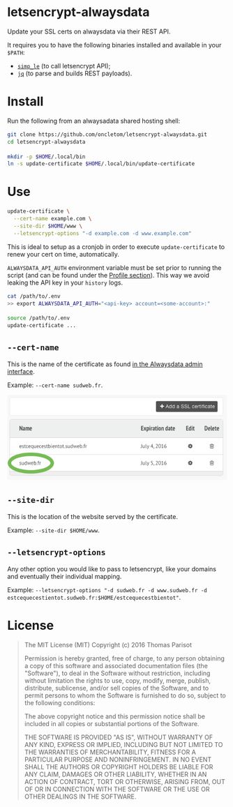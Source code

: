 # letsencrypt-alwaysdata

Update your SSL certs on alwaysdata via their REST API.

It requires you to have the following binaries installed and available in your `$PATH`:

- [`simp_le`](https://forum.alwaysdata.com/viewtopic.php?id=4631) (to call letsencrypt API);
- [`jq`]() (to parse and builds REST payloads).

# Install

Run the following from an alwaysadata shared hosting shell:

```bash
git clone https://github.com/oncletom/letsencrypt-alwaysdata.git
cd letsencrypt-alwaysdata

mkdir -p $HOME/.local/bin
ln -s update-certificate $HOME/.local/bin/update-certificate
```

# Use

```bash
update-certificate \
  --cert-name example.com \
  --site-dir $HOME/www \
  --letsencrypt-options "-d example.com -d www.example.com"
```

This is ideal to setup as a cronjob in order to execute `update-certificate` to renew your cert on time, automatically.

`ALWAYSDATA_API_AUTH` environment variable must be set prior to running the script (and can be found under the [Profile section](https://admin.alwaysdata.com/admin/details/)). This way we avoid leaking the API key in your `history` logs.

```bash
cat /path/to/.env
>> export ALWAYSDATA_API_AUTH="<api-key> account=<some-account>:"

source /path/to/.env
update-certificate ...
```

## `--cert-name`

This is the name of the certificate as found [in the Alwaysdata admin interface](https://admin.alwaysdata.com/ssl/).

Example: `--cert-name sudweb.fr`.

![](alwaysdata-certificate-admin.png)

## `--site-dir`

This is the location of the website served by the certificate.

Example: `--site-dir $HOME/www`.

## `--letsencrypt-options`

Any other option you would like to pass to letsencrypt, like your domains and eventually their individual mapping.

Example: `--letsencrypt-options "-d sudweb.fr -d www.sudweb.fr -d estcequecestientot.sudweb.fr:$HOME/estcequecestbientot"`.

# License 

> The MIT License (MIT)
> Copyright (c) 2016 Thomas Parisot
> 
> Permission is hereby granted, free of charge, to any person obtaining a copy of this software and associated documentation files (the "Software"), to deal in the Software without restriction, including without limitation the rights to use, copy, modify, merge, publish, distribute, sublicense, and/or sell copies of the Software, and to permit persons to whom the Software is furnished to do so, subject to the following conditions:
> 
> The above copyright notice and this permission notice shall be included in all copies or substantial portions of the Software.
> 
> THE SOFTWARE IS PROVIDED "AS IS", WITHOUT WARRANTY OF ANY KIND, EXPRESS OR IMPLIED, INCLUDING BUT NOT LIMITED TO THE WARRANTIES OF MERCHANTABILITY, FITNESS FOR A PARTICULAR PURPOSE AND NONINFRINGEMENT. IN NO EVENT SHALL THE AUTHORS OR COPYRIGHT HOLDERS BE LIABLE FOR ANY CLAIM, DAMAGES OR OTHER LIABILITY, WHETHER IN AN ACTION OF CONTRACT, TORT OR OTHERWISE, ARISING FROM, OUT OF OR IN CONNECTION WITH THE SOFTWARE OR THE USE OR OTHER DEALINGS IN THE SOFTWARE.
